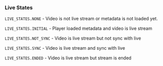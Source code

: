 ### Live States

`LIVE_STATES.NONE` - Video is not live stream or metadata is not loaded yet. 
 
`LIVE_STATES.INITIAL` - Player loaded metadata and video is live stream 
 
`LIVE_STATES.NOT_SYNC` - Video is live stream but not sync with live
 
`LIVE_STATES.SYNC` - Video is live stream and sync with live
 
`LIVE_STATES.ENDED` - Video is live stream but stream is ended
